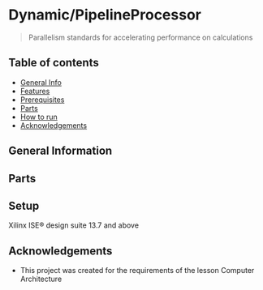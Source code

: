 # Dynamic/PipelineProcessor
>   Parallelism standards for accelerating performance on calculations



## Table of contents
* [General Info](#general-information)
* [Features](#features)
* [Prerequisites](#prerequisites)
* [Parts](#parts)
* [How to run](#how-to-run)
* [Acknowledgements](#acknowledgements)


## General Information








## Parts



## Setup
Xilinx ISE® design suite 13.7 and above

## Acknowledgements
* This project was created for the requirements of the lesson Computer Architecture


